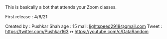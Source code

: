 This is basically a bot that attends your Zoom classes.

First release : 4/6/21

Created by : Pushkar Shah
age : 15
mail: lightspeed2918@gmail.com
Tweet : https://twitter.com/Pushkar163
↣ https://youtube.com/c/DataRandom


